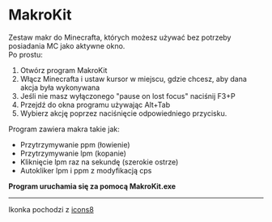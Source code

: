 # MakroKit  
  
Zestaw makr do Minecrafta, których możesz używać bez potrzeby posiadania MC jako aktywne okno.   
Po prostu:
1. Otwórz program MakroKit  
2. Włącz Minecrafta i ustaw kursor w miejscu, gdzie chcesz, aby dana akcja była wykonywana  
3. Jeśli nie masz wyłączonego "pause on lost focus" naciśnij F3+P  
4. Przejdź do okna programu używając Alt+Tab  
5. Wybierz akcję poprzez naciśnięcie odpowiedniego przycisku.  
  
Program zawiera makra takie jak:  
* Przytrzymywanie ppm (łowienie)  
* Przytrzymywanie lpm (kopanie)  
* Kliknięcie lpm raz na sekundę (szerokie ostrze)  
* Autokliker lpm i ppm z modyfikacją cps  
  
**Program uruchamia się za pomocą MakroKit.exe**  
  
***
Ikonka pochodzi z [icons8](https://icons8.com/icons/set/mouse-pointer)  
